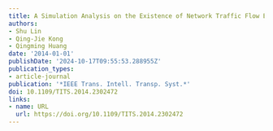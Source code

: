 ```yaml
---
title: A Simulation Analysis on the Existence of Network Traffic Flow Equilibria
authors:
- Shu Lin
- Qing-Jie Kong
- Qingming Huang
date: '2014-01-01'
publishDate: '2024-10-17T09:55:53.288955Z'
publication_types:
- article-journal
publication: '*IEEE Trans. Intell. Transp. Syst.*'
doi: 10.1109/TITS.2014.2302472
links:
- name: URL
  url: https://doi.org/10.1109/TITS.2014.2302472
---
```

